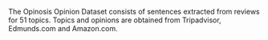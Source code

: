 The Opinosis Opinion Dataset consists of sentences extracted from reviews for 51
topics. Topics and opinions are obtained from Tripadvisor, Edmunds.com and
Amazon.com.
